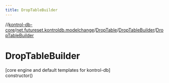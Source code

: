 ```yaml
---
title: DropTableBuilder
---
```

//[kontrol-db-core](../../../../index.html)/[net.futureset.kontroldb.modelchange](../../index.html)/[DropTable](../index.html)/[DropTableBuilder](index.html)/[DropTableBuilder](-drop-table-builder.html)



# DropTableBuilder



[core engine and default templates for kontrol-db]\
constructor()




